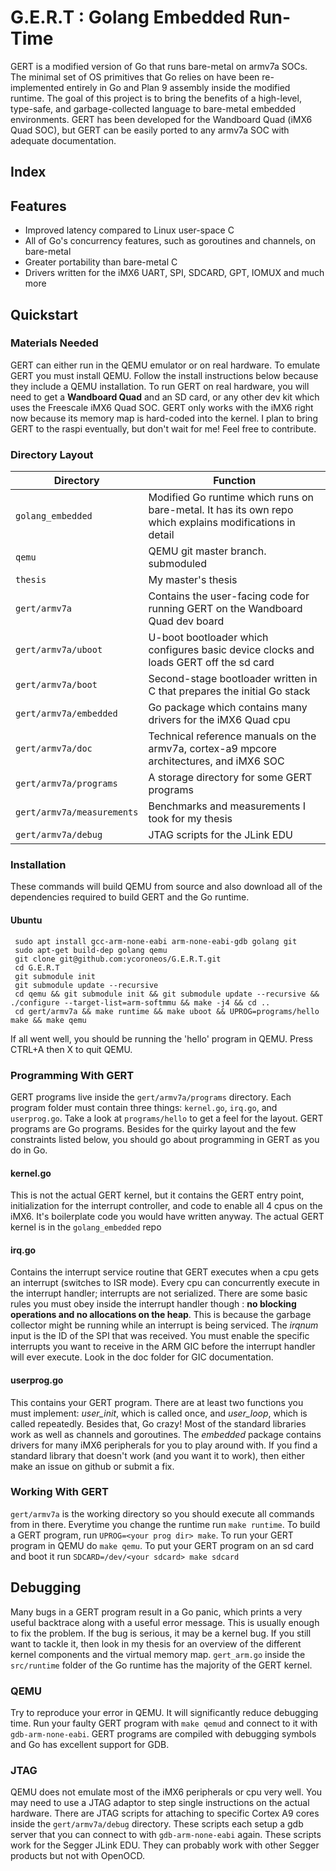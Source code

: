 # G.E.R.T : Golang Embedded Run-Time

GERT is a modified version of Go that runs bare-metal on armv7a SOCs. The minimal
set of OS primitives that Go relies on have been re-implemented entirely in Go
and Plan 9 assembly inside the modified runtime. The goal of this project is to bring
the benefits of a high-level, type-safe, and garbage-collected language to bare-metal
embedded environments. GERT has been developed for the Wandboard Quad (iMX6 Quad SOC), but
GERT can be easily ported to any armv7a SOC with adequate documentation.

## Index

## Features
+ Improved latency compared to Linux user-space C
+ All of Go's concurrency features, such as goroutines and channels, on bare-metal
+ Greater portability than bare-metal C
+ Drivers written for the iMX6 UART, SPI, SDCARD, GPT, IOMUX and much
  more


## Quickstart

### Materials Needed

GERT can either run in the QEMU emulator or on real hardware. To emulate GERT you must install QEMU. Follow the install instructions
below because they include a QEMU installation. To run GERT on real hardware,
you will need to get a **Wandboard Quad** and an SD card, or any other dev kit which uses the Freescale
iMX6 Quad SOC. GERT only works with the iMX6 right now because its memory map is hard-coded into
the kernel. I plan to bring GERT to the raspi eventually, but don't wait
for me! Feel free to contribute.


### Directory Layout
  |Directory | Function |
  |----------|----------|
  |`golang_embedded`| Modified Go runtime which runs on bare-metal. It has its own repo which explains modifications in detail|
  |`qemu`| QEMU git master branch. submoduled|
  |`thesis`| My master's thesis|
  |`gert/armv7a`| Contains the user-facing code for running GERT on the Wandboard Quad dev board|
  |`gert/armv7a/uboot`| U-boot bootloader which configures basic device clocks and loads GERT off the sd card|
  |`gert/armv7a/boot`|  Second-stage bootloader written in C that prepares the initial Go stack|
  |`gert/armv7a/embedded`| Go package which contains many drivers for the iMX6 Quad cpu|
  |`gert/armv7a/doc`| Technical reference manuals on the armv7a, cortex-a9 mpcore architectures, and iMX6 SOC|
  |`gert/armv7a/programs`| A storage directory for some GERT programs|
  |`gert/armv7a/measurements`| Benchmarks and measurements I took for my thesis|
  |`gert/armv7a/debug`| JTAG scripts for the JLink EDU|


### Installation
These commands will build QEMU from source and also download all of the
dependencies required to build GERT and the Go runtime.

#### Ubuntu
  <!-- language: lang-none -->

     sudo apt install gcc-arm-none-eabi arm-none-eabi-gdb golang git
     sudo apt-get build-dep golang qemu
     git clone git@github.com:ycoroneos/G.E.R.T.git
     cd G.E.R.T
     git submodule init
     git submodule update --recursive
     cd qemu && git submodule init && git submodule update --recursive && ./configure --target-list=arm-softmmu && make -j4 && cd ..
     cd gert/armv7a && make runtime && make uboot && UPROG=programs/hello make && make qemu

If all went well, you should be running the 'hello' program in QEMU.
Press CTRL+A then X to quit QEMU.

### Programming With GERT

GERT programs live inside the `gert/armv7a/programs` directory. Each program folder
must contain three things: `kernel.go`, `irq.go`, and `userprog.go`. Take a look at
`programs/hello` to get a feel for the layout. GERT programs are Go
programs. Besides for the quirky layout and the few constraints listed
below, you should go about programming in GERT as you do in Go.

#### kernel.go

This is not the actual GERT kernel, but it contains the GERT entry point,
initialization for the interrupt controller, and code to enable all 4 cpus
on the iMX6. It's boilerplate code you would have written anyway. The
actual GERT kernel is in the `golang_embedded` repo

#### irq.go

Contains the interrupt service routine that GERT executes when a cpu
gets an interrupt (switches to ISR mode). Every cpu can concurrently execute
in the interrupt handler; interrupts are not serialized. There are some basic rules
you must obey inside the interrupt handler though : **no blocking operations
and no allocations on the heap**. This is because the garbage collector might be running
while an interrupt is being serviced. The *irqnum* input is the ID of the SPI
that was received. You must enable the specific interrupts you want to receive
in the ARM GIC before the interrupt handler will ever execute. Look in
the doc folder for GIC documentation.

#### userprog.go

This contains your GERT program. There are at least two functions you must implement:
*user_init*, which is called once, and *user_loop*, which is called repeatedly. Besides that,
Go crazy! Most of the standard libraries work as well as channels and goroutines. The *embedded* package
contains drivers for many iMX6 peripherals for you to play around with.
If you find a standard library that doesn't work (and you want it to
work), then either make an issue on github or submit a fix.


### Working With GERT

`gert/armv7a` is the working directory so you should execute all commands from in there. Everytime you change the runtime run `make runtime`.
To build a GERT program, run `UPROG=<your prog dir> make`. To run your GERT program in QEMU do `make qemu`.
To put your GERT program on an sd card and boot it run `SDCARD=/dev/<your sdcard> make sdcard`


## Debugging

Many bugs in a GERT program result in a Go panic, which prints a very useful backtrace along with a useful
error message. This is usually enough to fix the problem. If the bug is
serious, it may be a kernel bug. If you still want to tackle it, then look in my thesis for an overview of
the different kernel components and the virtual memory map.
`gert_arm.go` inside the `src/runtime` folder of the Go runtime has the
majority of the GERT kernel.

### QEMU

Try to reproduce your error in QEMU. It will significantly reduce debugging time.
Run your faulty GERT program with `make qemud` and connect to it with `gdb-arm-none-eabi`. GERT programs
are compiled with debugging symbols and Go has excellent support for GDB.


### JTAG

QEMU does not emulate most of the iMX6 peripherals or cpu very well. You may need to use a JTAG adaptor
to step single instructions on the actual hardware. There are JTAG scripts for attaching to specific
Cortex A9 cores inside the `gert/armv7a/debug` directory. These scripts each setup a gdb server that
you can connect to with `gdb-arm-none-eabi` again. These scripts work for the Segger JLink
EDU. They can probably work with other Segger products but not with OpenOCD.

